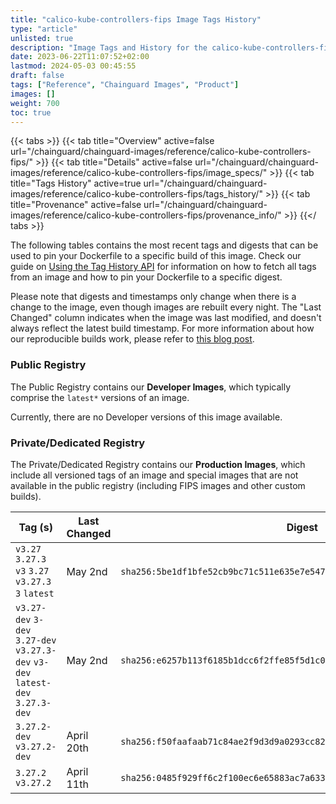 ```yaml
---
title: "calico-kube-controllers-fips Image Tags History"
type: "article"
unlisted: true
description: "Image Tags and History for the calico-kube-controllers-fips Chainguard Image"
date: 2023-06-22T11:07:52+02:00
lastmod: 2024-05-03 00:45:55
draft: false
tags: ["Reference", "Chainguard Images", "Product"]
images: []
weight: 700
toc: true
---
```


{{< tabs >}}
{{< tab title="Overview" active=false url="/chainguard/chainguard-images/reference/calico-kube-controllers-fips/" >}}
{{< tab title="Details" active=false url="/chainguard/chainguard-images/reference/calico-kube-controllers-fips/image_specs/" >}}
{{< tab title="Tags History" active=true url="/chainguard/chainguard-images/reference/calico-kube-controllers-fips/tags_history/" >}}
{{< tab title="Provenance" active=false url="/chainguard/chainguard-images/reference/calico-kube-controllers-fips/provenance_info/" >}}
{{</ tabs >}}

The following tables contains the most recent tags and digests that can be used to pin your Dockerfile to a specific build of this image. Check our guide on [Using the Tag History API](/chainguard/chainguard-images/using-the-tag-history-api/) for information on how to fetch all tags from an image and how to pin your Dockerfile to a specific digest.

Please note that digests and timestamps only change when there is a change to the image, even though images are rebuilt every night. The "Last Changed" column indicates when the image was last modified, and doesn't always reflect the latest build timestamp. For more information about how our reproducible builds work, please refer to [this blog post](https://www.chainguard.dev/unchained/reproducing-chainguards-reproducible-image-builds).

### Public Registry
The Public Registry contains our **Developer Images**, which typically comprise the `latest*` versions of an image.

Currently, there are no Developer versions of this image available.

### Private/Dedicated Registry
The Private/Dedicated Registry contains our **Production Images**, which include all versioned tags of an image and special images that are not available in the public registry (including FIPS images and other custom builds).

| Tag (s)                                                                          | Last Changed | Digest                                                                    |
|----------------------------------------------------------------------------------|--------------|---------------------------------------------------------------------------|
|  `v3.27` `3.27.3` `v3` `3.27` `v3.27.3` `3` `latest`                             | May 2nd      | `sha256:5be1df1bfe52cb9bc71c511e635e7e5478df38d2f13bb744e9e85be3131f7a79` |
|  `v3.27-dev` `3-dev` `3.27-dev` `v3.27.3-dev` `v3-dev` `latest-dev` `3.27.3-dev` | May 2nd      | `sha256:e6257b113f6185b1dcc6f2ffe85f5d1c0e20c0650d8d156d7602abdc43cfe068` |
|  `3.27.2-dev` `v3.27.2-dev`                                                      | April 20th   | `sha256:f50faafaab71c84ae2f9d3d9a0293cc82c7fd254ee54c2cb7bb0ddfb4e40c4fc` |
|  `3.27.2` `v3.27.2`                                                              | April 11th   | `sha256:0485f929ff6c2f100ec6e65883ac7a6335c8f176d92872ef3104982577a768a8` |

